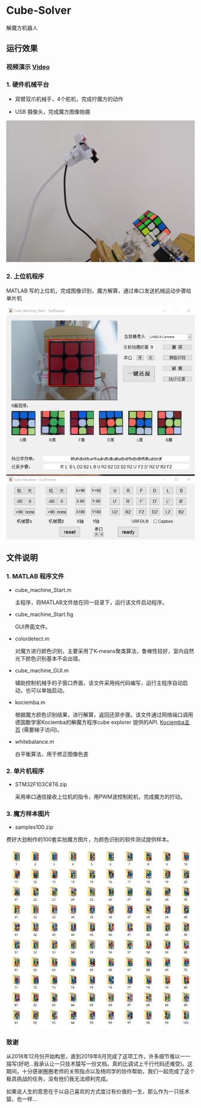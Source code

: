 # Cube-Solver
解魔方机器人

## 运行效果

### 视频演示 [Video](<https://v.qq.com/x/page/j3245ggm3zl.html>)

### 1. 硬件机械平台

* 双臂双爪机械手，4个舵机，完成拧魔方的动作

* USB 摄像头，完成魔方图像拍摄

![](https://github.com/Oslomayor/Markdown-Imglib/blob/master/Imgs/Cube_Solver_Camera.jpg?raw=true)

### 2. 上位机程序

MATLAB 写的上位机，完成图像识别，魔方解算，通过串口发送机械运动步骤给单片机

![](https://github.com/Oslomayor/Markdown-Imglib/blob/master/Imgs/Cube_Solver_GUI.jpg?raw=true)

## 文件说明

### 1. MATLAB 程序文件

- cube_machine_Start.m

  主程序，将MATLAB文件放在同一目录下，运行该文件启动程序。

- cube_machine_Start.fig

  GUI界面文件。

- colordetect.m

  对魔方进行颜色识别，主要采用了K-means聚类算法，鲁棒性较好，室内自然光下颜色识别基本不会出错。

- cube_machine_GUI.m

  辅助控制机械手的子窗口界面，该文件采用纯代码编写，运行主程序自动启动，也可以单独启动。

- kociemba.m

  根据魔方颜色识别结果，进行解算，返回还原步骤。该文件通过网络端口调用德国数学家Kociemba的解魔方程序cube explorer 提供的API. [Kociemba主页](<http://kociemba.org/cube.htm>) (需要梯子访问)。 

* whitebalance.m

  白平衡算法，用于修正图像色差

### 2. 单片机程序

* STM32F103C8T6.zip

  采用串口通信接收上位机的指令，用PWM波控制舵机，完成魔方的拧动。

### 3. 魔方样本图片 

* samples100.zip

费好大劲制作的100套实拍魔方图片，为颜色识别的软件测试提供样本。

![](https://github.com/Oslomayor/Markdown-Imglib/blob/master/Imgs/cube/cube100.jpg?raw=true)

### 致谢

从2018年12月份开始构思，直到2019年6月完成了这项工作，许多细节难以一一描写(好吧...我承认让一只技术猿写一份文档，真的比调试上千行代码还难受)。这期间，十分感谢圈圈老师的关照指点以及杨同学的协作帮助，我们一起完成了这个极具挑战的任务，没有他们我无法顺利完成。

如果说人生的意思在于以自己喜欢的方式度过有价值的一生，那么作为一只技术猿，也一样...
